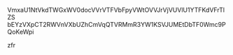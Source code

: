 VmxaU1NtVkdTWGxWV0docVVrVTFVbFpyVWtOVVJrVjVUVlU1YTFKdVFrTlZS
bEYzVXpCT2RWVnVXbUZhCmVqQTVRMmR3YW1KSVJUMEtDbTF0Wmc9PQoKeWpi

zfr